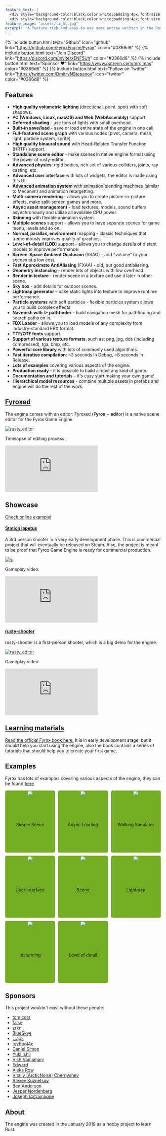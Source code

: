 ```yaml
---
feature_text: |
  <div style="background-color:black;color:white;padding:4px;font-size:40px">Fyrox Game Engine</div>
  <div style="background-color:black;color:white;padding:4px;font-size:18px">A feature-rich and easy-to-use game engine written in the Rust programming language</div>  
feature_image: "assets/light.jpg"
excerpt: "A feature-rich and easy-to-use game engine written in the Rust programming language"
---
```


{% include button.html text="Github" icon="github" link="https://github.com/FyroxEngine/Fyrox" color="#0366d6" %} {% include button.html text="Join Discord" link="https://discord.com/invite/xENF5Uh" color="#0366d6" %} {% include button.html text="Sponsor ♥" link="https://www.patreon.com/mrdimas" color="#0366d6" %} {% include button.html text="Follow on Twitter" link="https://twitter.com/DmitryNStepanov" icon="twitter" color="#0366d6" %} 

## Features

- **High quality volumetric lighting** (directional, point, spot) with soft shadows.
- **PC (Windows, Linux, macOS) and Web (WebAssembly)** support.
- **Deferred shading** - use tons of lights with small overhead.
- **Built-in save/load** - save or load entire state of the engine in one call.
- **Full-featured scene graph** with various nodes (pivot, camera, mesh, light, particle system, sprite).
- **High quality binaural sound** with Head-Related Transfer Function (HRTF) support.
- **Standalone scene editor** - make scenes in native engine format using the power of rusty-editor.
- **Advanced physics**: rigid bodies, rich set of various colliders, joints, ray casting, etc.
- **Advanced user interface** with lots of widgets, the editor is made using this UI.
- **Advanced animation system** with animation blending machines (similar to Mecanim) and animation retargetting.
- **Multi-camera rendering** - allows you to create picture-in-picture effects, make split-screen games
and more.
- **Async asset management** - load textures, models, sound buffers asynchronously and utilize all available CPU power.
- **Skinning** with flexible animation system.
- **Multiple scenes** support - allows you to have separate scenes for game menu, levels and so on.
- **Normal, parallax, environment** mapping - classic techniques that tremendously improves quality of graphics.
- **Level-of-detail (LOD)** support - allows you to change details of distant models to improve performance.
- **Screen-Space Ambient Occlusion** (SSAO) - add "volume" to your scenes at a low cost.
- **Fast Approximate AntiAliasing** (FXAA) - old, but good antialiasing.
- **Geometry instancing** - render lots of objects with low overhead.
- **Render in texture** - render scene in a texture and use it later in other scene.
- **Sky box** - add details for outdoor scenes.
- **Lightmap generator** - bake static lights into texture to improve runtime performance.
- **Particle systems** with soft particles - flexible particles system allows you to build complex effects.
- **Navmesh with `A*` pathfinder** - build navigation mesh for pathfinding and search paths on in.
- **FBX Loader** - allows you to load models of any complexity from industry-standard FBX format.
- **TTF/OTF fonts** support.
- **Support of various texture formats**, such as: png, jpg, dds (including compressed), tga, bmp, etc.
- **Powerful core library** with lots of commonly used algorithms.
- **Fast iterative compilation**: ~3 seconds in Debug, ~8 seconds in Release.
- **Lots of examples** covering various aspects of the engine.
- **Production ready** - it is possible to build almost any kind of game.
- **Documentation and tutorials** - it's easy start making your own game!
- **Hierarchical model resources** - combine multiple assets in prefabs and engine will do the rest of the work.

## [Fyroxed](https://github.com/FyroxEngine/Fyrox/tree/master/editor)

The engine comes with an editor: Fyroxed (**Fyrox** + **ed**itor) is a native scene editor for the Fyrox Game Engine.

![rusty_editor](assets/rusty_editor.jpg)

Timelapse of editing process:

<div class="video">
  <iframe src="https://www.youtube.com/embed/74VGnf69yDI" frameborder="0" allowfullscreen title="Timelapse"></iframe>
</div>

## Showcase

[Check online example!](./assets/webexample/index.html)

#### [Station Iapetus](https://github.com/mrDIMAS/StationIapetus)

A 3rd person shooter in a very early development phase. 
This is commercial project that will eventually be released on Steam.
Also, the project is meant to be proof that Fyrox Game Engine is ready for commercial production.

[![si](assets/station_iapetus_27_02_21_01.jpg)](https://github.com/mrDIMAS/StationIapetus)

Gameplay video:

<div class="video">
  <iframe src="https://www.youtube.com/embed/O_ETjSkVBME" frameborder="0" allowfullscreen title="Gameplay video"></iframe>
</div>

#### [rusty-shooter](https://github.com/mrDIMAS/rusty-shooter)

rusty-shooter is a first-person shooter, which is a big demo for the engine.

[![rusty_editor](assets/rusty_shooter.jpg)](https://github.com/mrDIMAS/rusty-shooter)

Gameplay video:

<div class="video">
  <iframe src="https://www.youtube.com/embed/UDn8ymyXPcI" frameborder="0" allowfullscreen title="Gameplay video"></iframe>
</div>

## [Learning materials](https://fyrox-book.github.io/)

[Read the official Fyrox book here.](https://fyrox-book.github.io/) It is in early development stage, but it should
help you start using the engine, also the book contains a series of tutorials that should help you to create your
first game.

## Examples

Fyrox has lots of examples covering various aspects of the engine, they can be found
[here](https://github.com/FyroxEngine/Fyrox/tree/master/examples)

<style type="text/css">
	.wrapper {
		display: grid;
		grid-template-columns: 1fr 1fr 1fr;
		grid-column-gap: 10px;
		grid-row-gap: 10px;
		border-radius: 5px;
		grid-auto-rows: 200px;
	}
	.inner {
		display: grid;
		border-radius: 5px;
		background: #73AD21;
	}
	.cell {
		display: grid;
		padding: 2px;
		text-align: center;
	}
	.round_image {
		border-radius: 5px;
	}
</style>

<div class="wrapper">
   <div class="inner">
		<div class="cell">
			<a href="https://github.com/FyroxEngine/Fyrox/blob/master/examples/simple.rs">
				<img class="round_image" src="assets/example01.jpg"/>
			</a>
		</div>
		<div class="cell">Simple Scene</div>  
   </div>
   <div class="inner">
		<div class="cell">
			<a href="https://github.com/FyroxEngine/Fyrox/blob/master/examples/async.rs">
				<img class="round_image" src="assets/example02.jpg"/>
			</a>
		</div>
		<div class="cell">Async Loading</div>  
   </div>
   <div class="inner">
		<div class="cell">
			<a href="https://github.com/FyroxEngine/Fyrox/blob/master/examples/3rd_person.rs">
				<img class="round_image" src="assets/example03.jpg"/>
			</a>
		</div>
		<div class="cell">Walking Simulator</div>  
	</div>
	<div class="inner">
		<div class="cell">
			<a href="https://github.com/FyroxEngine/Fyrox/blob/master/examples/ui.rs">
				<img class="round_image" src="assets/example04.jpg"/>
			</a>
		</div>
		<div class="cell">User Interface</div>  
	</div>
	<div class="inner">
		<div class="cell">
			<a href="https://github.com/FyroxEngine/Fyrox/blob/master/examples/scene.rs">
				<img class="round_image" src="assets/example05.jpg"/>
			</a>
		</div>
		<div class="cell">Scene</div>  
	</div>
	<div class="inner">
		<div class="cell">
			<a href="https://github.com/FyroxEngine/Fyrox/blob/master/examples/lightmap.rs">
				<img class="round_image" src="assets/example06.jpg"/>
			</a>
		</div>
		<div class="cell">Lightmap</div>  
	</div>
	<div class="inner">
		<div class="cell">
			<a href="https://github.com/FyroxEngine/Fyrox/blob/master/examples/instancing.rs">
				<img class="round_image" src="assets/example07.jpg"/>
			</a>
		</div>
		<div class="cell">Instancing</div>  
	</div>
		<div class="inner">
		<div class="cell">
			<a href="https://github.com/FyroxEngine/Fyrox/blob/master/examples/lod.rs">
				<img class="round_image" src="assets/example08.jpg"/>
			</a>
		</div>
		<div class="cell">Level of detail</div>  
	</div>
</div>

## Sponsors

This project wouldn't exist without these people:

- [tom cors](https://www.patreon.com/user/creators?u=11268466)
- [false](https://www.patreon.com/user/creators?u=713537)
- [zrkn](https://www.patreon.com/user?u=23413376)
- [BlueSkye](https://www.patreon.com/EmotionalSnow/creators)
- [L.apz](https://www.patreon.com/user/creators?u=5448832)
- [toyboot4e](https://www.patreon.com/user/creators?u=53758973)
- [Daniel Simon](https://www.patreon.com/user/creators?u=43754885)
- [Yuki Ishii](https://www.patreon.com/user?u=9564103)
- [Vish Vadlamani](https://www.patreon.com/user/creators?u=42768509)
- [Edward](https://www.patreon.com/user/creators?u=53507198)
- [Aleks Row](https://www.patreon.com/user/creators?u=51907853)
- [Vitaliy (ArcticNoise) Chernyshev](https://www.patreon.com/user?u=2601918)
- [Alexey Kuznetsov](https://www.patreon.com/user?u=39375025)
- [Ben Anderson](https://www.patreon.com/user/creators?u=14436239)
- [Jesper Nordenberg](https://www.patreon.com/jesnor)
- [Joseph Catrambone](https://www.patreon.com/user/creators?u=4738580)

## About

The engine was created in the January 2019 as a hobby project to learn Rust.
